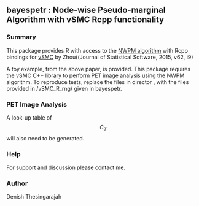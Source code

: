 ## bayespetr : Node-wise Pseudo-marginal Algorithm with vSMC Rcpp functionality


### Summary

This package provides R with access to the [NWPM algorithm](https://arxiv.org/abs/2109.08573)
with Rcpp bindings for [vSMC](https://github.com/zhouyan/vSMC) by Zhou((Journal of Statistical Software, 2015, v62, i9)

A toy example, from the above paper, is provided.
This package requires the vSMC C++ library to perform PET image analysis using the NWPM algorithm.
To reproduce tests, replace the files in director , with the files provided in /vSMC_R_rng/ given in bayespetr.

### PET Image Analysis
A look-up table of $$C_T$$ will also need to be generated.

### Help
For support and discussion please contact me.

### Author

Denish Thesingarajah
